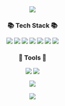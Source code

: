 <div align="center">

<img src="https://capsule-render.vercel.app/api?type=waving&color=auto&height=195&section=header&text=eastsunyong&fontSize=90" />

  
<h3>📚 Tech Stack 📚</h3>
  <img src ="https://img.shields.io/badge/react-%2320232a.svg?style=for-the-badge&logo=react&logoColor=%2361DAFB" />
  <img src="https://img.shields.io/badge/javascript-F7DF1E?style=for-the-badge&logo=javascript&logoColor=black">
  <img src="https://img.shields.io/badge/Redux-764ABC?style=for-the-badge&logo=Redux&logoColor=white"> 
  <img src="https://img.shields.io/badge/styledcomponents-DB7093?style=for-the-badge&logo=styledcomponents&logoColor=white">
    
<img src="https://img.shields.io/badge/Amazon S3-569A31?style=for-the-badge&logo=Amazon S3&logoColor=white">  
<img src="https://img.shields.io/badge/CloudFront-FF4F8B?style=for-the-badge&logo=CloudFront&logoColor=white">  
<img src="https://img.shields.io/badge/Route 53-232F3E?style=for-the-badge&logo=Route 53&logoColor=white">  

<h3>🔨 Tools 🔨</h3>

<img src ="https://img.shields.io/badge/Visual%20Studio%20Code-0078d7.svg?style=for-the-badge&logo=visual-studio-code&logoColor=white" />
<img src="https://img.shields.io/badge/github-%23121011.svg?style=for-the-badge&logo=github&logoColor=white" />

<img src="https://github-readme-stats.vercel.app/api/top-langs/?username=eastsunyong&layout=compact"><br><br>
<img src="https://github-readme-stats.vercel.app/api?username=eastsunyong&show_icons=true">


  
